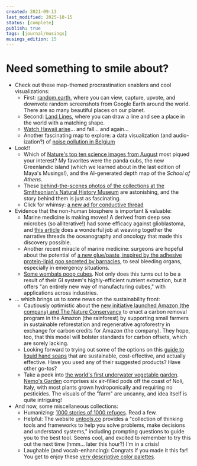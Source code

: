 ```yaml
---
created: 2021-09-13
last_modified: 2025-10-15
status: [complete]
publish: true
tags: [journal/musings]
musings_edition: 15
---
```


# Need something to smile about?

- Check out these map-themed procrastination enablers and cool visualizations:
    - First: [random.earth](https://random.earth), where you can view, capture, upvote, and downvote random screenshots from Google Earth around the world. There are so many beautiful places on our planet.
    - Second: [Land Lines](https://lines.chromeexperiments.com), where you can draw a line and see a place in the world with a matching shape.
    - [Watch Hawaii arise](https://mobile.twitter.com/geo_spatialist/status/1429768817178185730)… and fall… and again…
    - Another fascinating map to explore: a data visualization (and audio-ization?) of [noise pollution in Belgium](https://noisy-city.jetpack.ai)
- Look!!
    - Which of [Nature's top ten science images from August](https://www.nature.com/immersive/d41586-021-02307-x/index.html) most piqued your interest? My favorites were the panda cubs, the new Greenlandic island (which we learned about in the last edition of Maya's Musings!), and the AI-generated depth map of the *School of Athens*.
    - These [behind-the-scenes photos of the collections at the Smithsonian's Natural History Museum](https://www.smithsonianmag.com/smithsonian-institution/story-behind-those-jaw-dropping-photos-collections-natural-history-museum-180958671/) are astonishing, and the story behind them is just as fascinating.
    - Click for whimsy: [a new ad for conductive thread](https://www.thisiscolossal.com/2021/09/smart-x-conductive-thread/?mc_cid=b28fc4ef34&mc_eid=73a175ec89)
- Evidence that the non-human biosphere is important & valuable:
    - Marine medicine is making moves! A derived from deep sea microbes (so alliterative!) had some efficacy against glioblastoma, and [this article](https://www.smithsonianmag.com/innovation/marine-bacteria-shows-promise-for-curing-aggressive-brain-cancer-180978552/) does a wonderful job at weaving together the narrative threads the oceanography and oncology that made this discovery possible.
    - Another recent miracle of marine medicine: surgeons are hopeful about the potential of [a new glue/paste, inspired by the adhesive protein-lipid goo secreted by barnacles](https://www.wired.com/story/this-barnacle-inspired-glue-seals-bleeding-organs-in-seconds/?utm_source=Hakai+Magazine+Weekly&utm_campaign=6b1de4cba1-EMAIL_CAMPAIGN_2017_09_06_COPY_03&utm_medium=email&utm_term=0_0fc1967411-6b1de4cba1-121668550), to seal bleeding organs, especially in emergency situations.
    - [Some wombats poop cubes](https://www.cnn.com/2021/01/29/australia/wombat-poop-cubes-intl-scli-scn/index.html). Not only does this turns out to be a result of their GI system's highly-efficient nutrient extraction, but it offers "an entirely new way of manufacturing cubes," with applications across industries.
- ... which brings us to some news on the sustainability front:
    - Cautiously optimistic about the [new initiative launched Amazon (the company) and The Nature Conservancy](https://news.mongabay.com/2021/09/amazon-meet-amazon-tech-giant-rolls-out-rainforest-carbon-offset-project/?utm_source=Mongabay+Newsletter&utm_campaign=a02c977093-Newsletter_2020_04_30_COPY_01&utm_medium=email&utm_term=0_940652e1f4-a02c977093-77258878&mc_cid=a02c977093&mc_eid=9772ca8b02) to enact a carbon removal program in the Amazon (the rainforest) by supporting small farmers in sustainable reforestation and regenerative agroforestry in exchange for carbon credits for Amazon (the company). They hope, too, that this model will bolster standards for carbon offsets, which are sorely lacking.
    - Looking forward to trying out some of the options on this [guide to liquid hand soaps](https://www.choosefinch.com/wise-guides/liquid-hand-soap#/) that are sustainable, cost-effective, and actually effective. Have you used any of their suggested products? Have other go-tos?
    - Take a peek into [the world's first underwater vegetable garden](https://www.messynessychic.com/2021/09/01/the-worlds-first-underwater-veggie-garden-is-growing-lettuce-tomatoes-mushrooms-and-more-because-waterworld/?utm_source=drip&utm_medium=email&utm_campaign=Weekend+Conversation+Starters&utm_content=Weekend+Conversation+Starters). [Nemo's Garden](http://www.nemosgarden.com) comprises six air-filled pods off the coast of Noli, Italy, with most plants grown hydroponically and requiring no pesticides. The visuals of the "farm" are uncanny,  and idea itself is quite intriguing!
- And now, some miscellaneous collections:
    - Humanizing: [1000 stories of 1000 refuges](https://1000dreamsproject.com). Read a few.
    - Helpful: The website [untools.co](http://untools.co) provides a "collection of thinking tools and frameworks to help you solve problems, make decisions and understand systems," including prompting questions to guide you to the best tool. Seems cool, and excited to remember to try this out the next time (hmm... later this hour?) I'm in a crisis!
    - Laughable (and vocab-enhancing): Congrats if you made it this far! You get to enjoy these [very descriptive color palettes](https://colors.lol).
